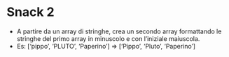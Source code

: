 # Snack 2
- A partire da un array di stringhe, crea un secondo array formattando le stringhe del primo array in minuscolo e con l’iniziale maiuscola.
- Es: [‘pippo’, ‘PLUTO’, ‘Paperino’] => [‘Pippo’, ‘Pluto’, ‘Paperino’]